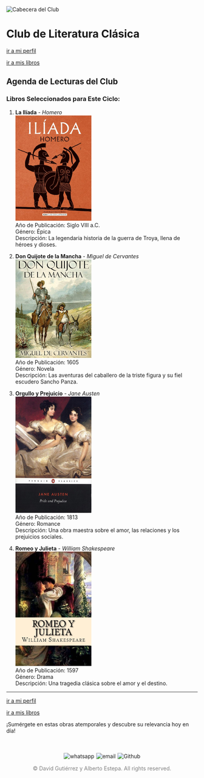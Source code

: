 ![Cabecera del Club](../../imagenes/3.Club_clasico/destruction_of_pompeii_and_herculaneum.png)

# Club de Literatura Clásica
[ir a mi perfil](../../mi_perfil.md)

[ir a mis libros](../../03_Libros/mis_libros.md)
## Agenda de Lecturas del Club

### Libros Seleccionados para Este Ciclo:

1. **La Ilíada** - *Homero*  
   <img src="../../imagenes/Portadas_Libros/LaIliada.jpg" alt="Portada de La Ilíada" width="200px">  
   Año de Publicación: Siglo VIII a.C.  
   Género: Épica  
   Descripción: La legendaria historia de la guerra de Troya, llena de héroes y dioses.

2. **Don Quijote de la Mancha** - *Miguel de Cervantes*  
   <img src="../../imagenes/Portadas_Libros/DonQuijote.jpg" alt="Portada de Don Quijote" width="200px">  
   Año de Publicación: 1605  
   Género: Novela  
   Descripción: Las aventuras del caballero de la triste figura y su fiel escudero Sancho Panza.

3. **Orgullo y Prejuicio** - *Jane Austen*  
   <img src="../../imagenes/Portadas_Libros/OrgulloYPrejuicio.jpg" alt="Portada de Orgullo y Prejuicio" width="200px">  
   Año de Publicación: 1813  
   Género: Romance  
   Descripción: Una obra maestra sobre el amor, las relaciones y los prejuicios sociales.

4. **Romeo y Julieta** - *William Shakespeare*  
   <img src="../../imagenes/Portadas_Libros/RomeoJulieta.jpg" alt="Portada de Romeo y Julieta" width="200px">  
   Año de Publicación: 1597  
   Género: Drama  
   Descripción: Una tragedia clásica sobre el amor y el destino.

---
[ir a mi perfil](../../mi_perfil.md)

[ir a mis libros](../../03_Libros/mis_libros.md)

¡Sumérgete en estas obras atemporales y descubre su relevancia hoy en día!

<div style="display: flex; justify-content: space-between; align-items: center; margin-left: 30%;margin-right: 30%;margin-top: 50px">
  <img src="../../imagenes/whatsapplogo.png" alt="whatsapp">
  <img src="../../imagenes/emaillogopng.png" alt="email" >
  <img src="../../imagenes/githublogopng.png" alt="Github">
</div>

<p style="text-align: center;color:grey; margin-top: 3%"> 
&copy David Gutiérrez y Alberto Estepa. All rights reserved.
</p>